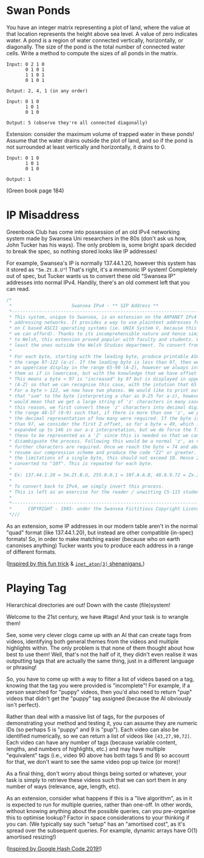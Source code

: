 # Swan Ponds

You have an integer matrix representing a plot of land, where the value at that
loca­tion represents the height above sea level. A value of zero indicates
water. A pond is a region of water connected vertically, horizontally, or
diagonally. The size of the pond is the total number of connected water cells.
Write a method to compute the sizes of all ponds in the matrix.

    Input: 0 2 1 0
           0 1 0 1
           1 1 0 1
           0 1 0 1
    
    Output: 2, 4, 1 (in any order)
    
    Input: 0 1 0
           1 0 1
           0 1 0
    
    Output: 5 (observe they're all connected diagonally)

Extension: consider the maximum volume of trapped water in these ponds! Assume
that the water drains outside the plot of land, and so if the pond is not
surrounded at least vertically and horizontally, it drains to 0.

    Input: 0 1 0
           1 0 1
           0 1 0
    
    Output: 1

(Green book page 184)


# IP Misaddress

Greenbook Club has come into possession of an old IPv4 networking system made by
Swansea Uni researchers in the 80s (don't ask us how, John Tucker has his ways).
The only problem is, some bright spark decided to break the spec, so nothing
stored looks like IP addresses!

For example, Swansea's IP is normally 137.44.1.20, however this system has it
stored as `"5m.Zt.B.U"`! That's right, it's a mnemonic IP system! Completely out
of spec, but Tucker wants us to convert these old "Swansea IP" addresses into
normal IPv4. Handily, there's an old comment left that you can read.

```c
/*                                                                            *\
 *                      Swansea IPv4 - ** SIP Address **                      *
 *----------------------------------------------------------------------------*
 * This system, unique to Swansea, is an extension on the ARPANET IPv4 way of *
 * addressing networks. It provides a way to use plaintext addresses for use  *
 * on C based ASCII operating systems (ie. UNIX System V, because this is all *
 * we can afford). Thanks to its incomprehensible nature and hence similarity *
 * to Welsh, this extension proved popular with faculty and students. Well at *
 * least the ones outside the Welsh Studies department. To convert from IPv4: *
 *                                                                            * 
 * For each byte, starting with the leading byte, produce printable ASCII in  *
 * the range 97-122 (a-z). If the leading byte is less than 97, then we use   *
 * an uppercase display in the range 65-90 (A-Z), however we always interpret *
 * them as if in lowercase, but with the knowledge that we have offset this.  *
 * This means a byte < 97 is "increased" by 97 but is displayed in uppercase  *
 * (A-Z) so that we can recognise this case, with the intution that 65 < 97.  *
 * For a byte > 122, we now have two phases. We would like to print out chars *
 * that "sum" to the byte (interpreting a char as 0-25 for a-z), however this *
 * would mean that we get a large string of 'z' characters in many cases. For *
 * this reason, we first convert these 'z' characters into decimal digits in  *
 * the range 48-57 (0-9) such that, if there is more than one 'z', we produce *
 * the decimal representation of how many were required. If the byte is lower *
 * than 97, we consider the first Z offset, so for a byte = 49, which is then *
 * expanded up to 146 in our a-z interpretation, but we do force the first of *
 * these to be represented as a 'Z' since this is needed so that we can now   *
 * disambiguate the process. Following this would be a normal 'z', as no      *
 * further characters are required. Once we reach the byte = 74 and above, we *
 * resume our compression scheme and produce the code "Z2" or greater. Due to *
 * the limitations of a single byte, this should not exceed 10. Hence 255 is  *
 * converted to "10f". This is repeated for each byte.                        *
 *                                                                            *
 * Ex: 137.44.1.20 = 5m.Zt.B.U, 255.0.0.1 = 10f.A.A.B, 48.8.9.72 = Zx.I.J.Z5t *
 *                                                                            *
 * To convert back to IPv4, we simply invert this process.                    *
 * This is left as an exercise for the reader / unwitting CS-115 student...   *
 *                                                                            *
 *----------------------------------------------------------------------------*
 *      COPYRIGHT - 1985- under the Swansea Fictitious Copyright License      *
 *///                                                                      \\\*
```

As an extension, some IP addresses in our modern table aren't in the normal
"quad" format (like 137.44.1.20), but instead are other compatible (in-spec)
formats! So, in order to make matching easier (because who on earth canonises
anything) Tucker wants you to produce each address in a range of different
formats.

([Inspired by this fun trick](https://lucb1e.com/randomprojects/php/funnip.php)
& [`inet_aton(3)` shenanigans.](https://www.netmeister.org/blog/inet_aton.html))


# Playing Tag

Hierarchical directories are out! Down with the caste (file)system!

Welcome to the 21st century, we have #tags! And your task is to wrangle them!

See, some very clever clogs came up with an AI that can create tags from videos,
identifying both general themes from the videos and multiple highlights within.
The only problem is that none of them thought about how best to use them! Well,
that's not the half of it, they didn't even realise it was outputting tags that
are actually the same thing, just in a different language or phrasing!

So, you have to come up with a way to filter a list of videos based on a tag,
knowing that the tag you were provided is "incomplete"! For example, if a person
searched for "puppy" videos, then you'd also need to return "pup" videos that
didn't get the "puppy" tag assigned (because the AI obviously isn't perfect).

Rather than deal with a massive list of tags, for the purposes of demonstrating
your method and testing it, you can assume they are numeric IDs (so perhaps 5 is
"puppy" and 9 is "pup"). Each video can also be identified numerically, so we
can return a list of videos like `[43,27,90,72]`. Each video can have any number
of tags (because variable content, lengths, and numbers of highlights, etc.) and
may have multiple "equivalent" tags (i.e., video 90 above has both tags 5 and 9)
so account for that, we don't want to see the same video pop up twice (or more)!

As a final thing, don't worry about things being sorted or whatever, your task
is simply to retrieve these videos such that we can sort them in any number of
ways (relevance, age, length, etc).

As an extension, consider what happens if this is a "live algorithm", as in it
is expected to run for multiple queries, rather than one-off. In other words,
without knowing anything about the possible queries, can you pre-organise this
to optimise lookup? Factor in space considerations to your thinking if you can.
(We typically say such "setup" has an "amortised cost", as it's spread over the
subsequent queries. For example, dynamic arrays have O(1) amortised resizing!)

([Inspired by Google Hash Code 2019!](https://codingcompetitions.withgoogle.com/hashcode/archive))

